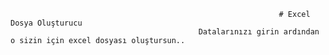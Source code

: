                                                                 # Excel Dosya Oluşturucu 
                                              Datalarınızı girin ardından o sizin için excel dosyası oluştursun..
